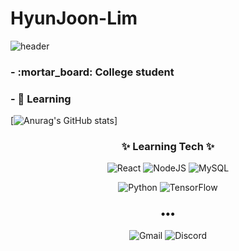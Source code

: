 # HyunJoon-Lim
![header](https://capsule-render.vercel.app/api?type=cylinder&color=gradient&height=300&section=header&text=%20Hyun%20Joon%20&fontSize=80&textBg=true&animation=twinkling)

<h3> - :mortar_board: College student </h3>
<h3> - 🌱 Learning  </h3>

[![Anurag's GitHub stats](https://github-readme-stats.vercel.app/api?username=jungking&include_all_commits=true&count_private=true&theme=tokyonight&hide=prs,issues)]

<h3 align="center">✨ Learning Tech ✨ </h3>

<p align="center">
  <img alt="React" src="https://img.shields.io/badge/react%20-%2320232a.svg?&style=for-the-badge&logo=react&logoColor=%2361DAFB"/>
  <img alt="NodeJS" src="https://img.shields.io/badge/node.js%20-%2343853D.svg?&style=for-the-badge&logo=node.js&logoColor=white"/>
  <img alt="MySQL" src="https://img.shields.io/badge/mysql-%2300f.svg?&style=for-the-badge&logo=mysql&logoColor=white"/>
</p>

<p align="center">
  <img alt="Python" src="https://img.shields.io/badge/python%20-%2314354C.svg?&style=for-the-badge&logo=python&logoColor=white"/>
  <img alt="TensorFlow" src="https://img.shields.io/badge/TensorFlow%20-%23FF6F00.svg?&style=for-the-badge&logo=TensorFlow&logoColor=white" />
</p>

<h3 align="center">•••</h3>
<p align="center" align="right">
	<img alt="Gmail" href="immenige2@gmail.com"src="https://img.shields.io/badge/Gmail-D14836?style=for-the-badge&logo=gmail&logoColor=white" />
<img alt="Discord" href="." src="https://img.shields.io/badge/%3CServer%3E%20-%237289DA.svg?&style=for-the-badge&logo=discord&logoColor=white"/>


</p>
